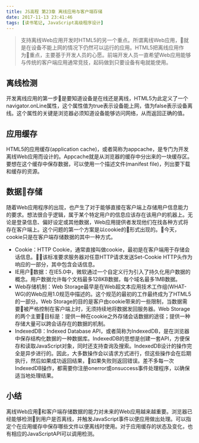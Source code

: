```yaml
---
title: JS高程 第23章 离线应用与客户端存储
date: 2017-11-13 23:41:46
tags: [读书笔记, JavaScript高级程序设计]
---
```

> 支持离线Web应用开发时HTML5的另一个重点。所谓离线Web应用，就是在设备不能上网的情况下仍然可以运行的应用。HTML5把离线应用作为重点，主要基于开发人员的心愿。前端开发人员一直希望Web应用能够与传统的客户端应用通常竞技，起码做到只要设备有电就能使用。

<!--more-->

## 离线检测

开发离线应用的第一步是要知道设备是在线还是离线，HTML5为此定义了一个navigator.onLine属性，这个属性值为true表示设备能上网，值为false表示设备离线。这个属性的关键是浏览器必须知道设备能够访问网络，从而返回正确的值。

## 应用缓存

HTML5的应用缓存(application cache)，或者简称为appcache，是专门为开发离线Web应用而设计的。Appcache就是从浏览器的缓存中分出来的一块缓存区。要想在这个缓存中保存数据，可以使用一个描述文件(manifest file)，列出要下载和缓存的资源。

## 数据存储

随着Web应用程序的出现，也产生了对于能够直接在客户端上存储用户信息能力的要求。想法很合乎逻辑，属于某个特定用户的信息应该存在该用户的机器上。无论是登录信息、偏好设定或其他数据，Web应用提供者发现他们在找各种方式将存在客户端上。这个问题的第一个方案是以cookie的形式出现的。今天，cookie只是在客户端存储数据的其中一种方式。

- Cookie：HTTP Cookie，通常直接叫做cookie，最初是在客户端用于存储会话信息。该标准要求服务器对任意HTTP请求发送Set-Cookie HTTP头作为响应的一部分，其中包含会话信息。
- IE用户数据：在IE5.0中，微软通过一个自定义行为引入了持久化用户数据的概念。用户数据允许每个文档最多128KB数据，每个域名最多1MB数据。
- Web存储机制：Web Storage最早是在Web超文本应用技术工作组(WHAT-WG)的Web应用1.0规范中描述的。这个规范的最初的工作最终成为了HTML5的一部分。Web Storage的目的是客户由cookie带来的一些限制，当数据需要被严格控制在客户端上时，无须持续地将数据发回服务器。Web Storage的两个主要目标是：提供一种在cookie之外存储会话数据的途径；提供一种存储大量可以跨会话存在的数据的机制。
- IndexedDB：Indexed Database API，或者简称为IndexedDB，是在浏览器中保存结构化数据的一种数据库。IndexedDB的思想是创建一套API，方便保存和读取JavaScript对象，同时还支持查询及搜索。IndexedDB设计的操作完全是异步进行的。因此，大多数操作会以请求方式进行，但这些操作会在后期执行，然后如果成功返回结果，如果失败则返回错误。差不多每一次IndexedDB操作，都需要你注册onerror或onsuccess事件处理程序，以确保适当地处理结果。

## 小结

离线Web应用和客户端存储数据的能力对未来的Web应用越来越重要。浏览器已经能够检测到用户是否离线，并触发JavaScript事件以便应用做出处理。可以指定个在应用缓存中保存哪些文件以便离线时使用。对于应用缓存的状态及变化，也有相应的JavaScriptAPI可以调用检测。